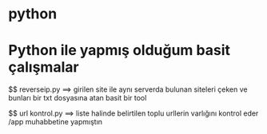 # python
# Python ile yapmış olduğum basit çalışmalar
$$ reverseip.py ==> girilen site ile aynı serverda bulunan siteleri çeken ve bunları bir txt dosyasına atan basit bir tool

$$ url kontrol.py ==> liste halinde belirtilen toplu urllerin varlığını kontrol eder /app muhabbetine yapmıştın
